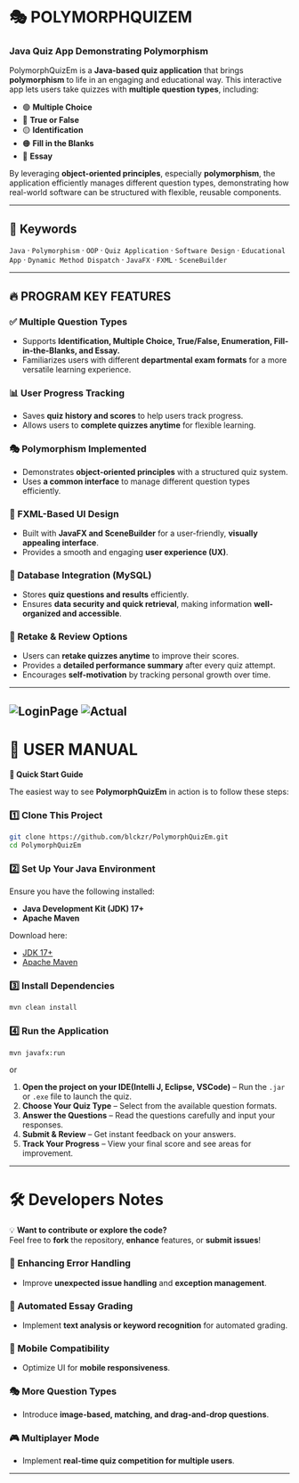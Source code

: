 # 🎭 POLYMORPHQUIZEM  
 ###  Java Quiz App Demonstrating Polymorphism

 
PolymorphQuizEm is a **Java-based quiz application** that brings **polymorphism** to life in an engaging and educational way. This interactive app lets users take quizzes with **multiple question types**, including:  

- 🟢 **Multiple Choice**  
- 🔴 **True or False**  
- 🟡 **Identification**  
- 🟠 **Fill in the Blanks**  
- 🔵 **Essay**  

By leveraging **object-oriented principles**, especially **polymorphism**, the application efficiently manages different question types, demonstrating how real-world software can be structured with flexible, reusable components.  


---

## 🔑 Keywords  
`Java` · `Polymorphism` · `OOP` · `Quiz Application` · `Software Design` · `Educational App` · `Dynamic Method Dispatch` · `JavaFX` · `FXML` · `SceneBuilder`  

---

## 🔥 PROGRAM KEY FEATURES  

### ✅ Multiple Question Types  
- Supports **Identification, Multiple Choice, True/False, Enumeration, Fill-in-the-Blanks, and Essay.**  
- Familiarizes users with different **departmental exam formats** for a more versatile learning experience.  

### 📊 User Progress Tracking  
- Saves **quiz history and scores** to help users track progress.  
- Allows users to **complete quizzes anytime** for flexible learning.  

### 🎭 Polymorphism Implemented  
- Demonstrates **object-oriented principles** with a structured quiz system.  
- Uses **a common interface** to manage different question types efficiently.  

### 🎨 FXML-Based UI Design  
- Built with **JavaFX and SceneBuilder** for a user-friendly, **visually appealing interface**.  
- Provides a smooth and engaging **user experience (UX)**.  

### 💾 Database Integration (MySQL)  
- Stores **quiz questions and results** efficiently.  
- Ensures **data security and quick retrieval**, making information **well-organized and accessible**.  

### 🔄 Retake & Review Options  
- Users can **retake quizzes anytime** to improve their scores.  
- Provides a **detailed performance summary** after every quiz attempt.  
- Encourages **self-motivation** by tracking personal growth over time.  

---
![LoginPage](https://github.com/controlbackspace/mdtest/blob/321df6b76320cbf7058ec726897c157b00d29d9d/Screenshot%202025-01-29%20231623.png)
![Actual](https://github.com/controlbackspace/mdtest/blob/a4eea04db126be8b624acb465340e55ea10cbf9f/Screenshot%202025-01-29%20233402.png)
---


# 👥 USER MANUAL 
**🚀 Quick Start Guide**

The easiest way to see **PolymorphQuizEm** in action is to follow these steps:  

### 1️⃣ Clone This Project  
```sh
git clone https://github.com/blckzr/PolymorphQuizEm.git
cd PolymorphQuizEm
```


### 2️⃣ Set Up Your Java Environment  

Ensure you have the following installed:  
- **Java Development Kit (JDK) 17+**  
- **Apache Maven**  

Download here:  
- [JDK 17+](https://www.oracle.com/java/technologies/javase-downloads.html)  
- [Apache Maven](https://maven.apache.org/download.cgi)  


### 3️⃣ Install Dependencies  
```sh
mvn clean install
```


### 4️⃣ Run the Application  
```sh
mvn javafx:run
```
or
1. **Open the project on your IDE(Intelli J, Eclipse, VSCode)** – Run the `.jar` or `.exe` file to launch the quiz.  
2. **Choose Your Quiz Type** – Select from the available question formats.  
3. **Answer the Questions** – Read the questions carefully and input your responses.  
4. **Submit & Review** – Get instant feedback on your answers.  
5. **Track Your Progress** – View your final score and see areas for improvement.  

---

# 🛠️ Developers Notes 

💡 **Want to contribute or explore the code?**  
Feel free to **fork** the repository, **enhance** features, or **submit issues**!  

### 🛑 Enhancing Error Handling  
- Improve **unexpected issue handling** and **exception management**.  

### 🤖 Automated Essay Grading  
- Implement **text analysis or keyword recognition** for automated grading.  

### 📱 Mobile Compatibility  
- Optimize UI for **mobile responsiveness**.  

### 🎭 More Question Types  
- Introduce **image-based, matching, and drag-and-drop questions**.  

### 🎮 Multiplayer Mode  
- Implement **real-time quiz competition for multiple users**.  
---

